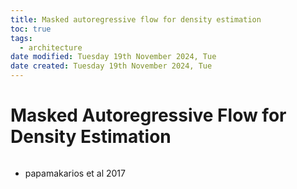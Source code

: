 ```yaml
---
title: Masked autoregressive flow for density estimation
toc: true
tags:
  - architecture
date modified: Tuesday 19th November 2024, Tue
date created: Tuesday 19th November 2024, Tue
---
```


# Masked Autoregressive Flow for Density Estimation
```toc
```
- papamakarios et al 2017